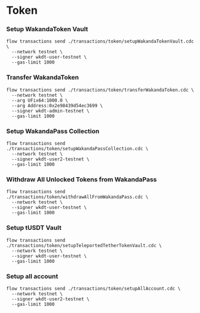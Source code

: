 # Token
### Setup WakandaToken Vault
```
flow transactions send ./transactions/token/setupWakandaTokenVault.cdc \
  --network testnet \
  --signer wkdt-user-testnet \
  --gas-limit 1000
```

### Transfer WakandaToken
```
flow transactions send ./transactions/token/transferWakandaToken.cdc \
  --network testnet \
  --arg UFix64:1000.0 \
  --arg Address:0x2e98439d54ec3699 \
  --signer wkdt-admin-testnet \
  --gas-limit 1000
```

### Setup WakandaPass Collection
```
flow transactions send ./transactions/token/setupWakandaPassCollection.cdc \
  --network testnet \
  --signer wkdt-user2-testnet \
  --gas-limit 1000
```

### Withdraw All Unlocked Tokens from WakandaPass
```
flow transactions send ./transactions/token/withdrawAllFromWakandaPass.cdc \
  --network testnet \
  --signer wkdt-user-testnet \
  --gas-limit 1000
```

### Setup tUSDT Vault
```
flow transactions send ./transactions/token/setupTeleportedTetherTokenVault.cdc \
  --network testnet \
  --signer wkdt-user-testnet \
  --gas-limit 1000
```

### Setup all account
```
flow transactions send ./transactions/token/setupAllAccount.cdc \
  --network testnet \
  --signer wkdt-user2-testnet \
  --gas-limit 1000
```
